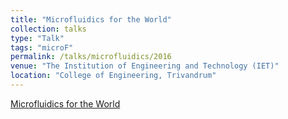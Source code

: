 ```yaml
---
title: "Microfluidics for the World"
collection: talks
type: "Talk"
tags: "microF"
permalink: /talks/microfluidics/2016
venue: "The Institution of Engineering and Technology (IET)"
location: "College of Engineering, Trivandrum"
---
```


[Microfluidics for the World](./files/microf1.pdf)
